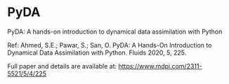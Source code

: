 # PyDA
PyDA: A hands-on introduction to dynamical data assimilation with Python

Ref: Ahmed, S.E.; Pawar, S.; San, O. PyDA: A Hands-On Introduction to Dynamical Data Assimilation with Python. Fluids 2020, 5, 225.

Full paper and details are available at: https://www.mdpi.com/2311-5521/5/4/225
